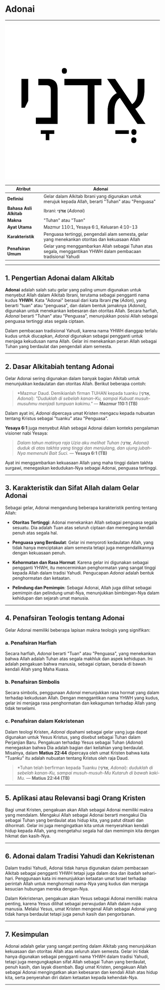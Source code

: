 # Adonai

---

![Tulisan Adonai dalam huruf Ibrani](data/img/adonai.svg)

| **Atribut** | Adonai |
|---|---|
| **Definisi** | Gelar dalam Alkitab Ibrani yang digunakan untuk merujuk kepada Allah, berarti "Tuhan" atau "Penguasa" |
| **Bahasa Asli Alkitab** | Ibrani: **אֲדֹנָי** (*Adonai*) |
| **Makna** | "Tuhan" atau "Tuan" |
| **Ayat Utama** | Mazmur 110:1, Yesaya 6:1, Keluaran 4:10-13 |
| **Karakteristik** | Penguasa tertinggi, pengendali alam semesta, gelar yang menekankan otoritas dan kekuasaan Allah |
| **Penafsiran Umum** | Gelar yang menggambarkan Allah sebagai Tuhan atas segala, menggantikan YHWH dalam pembacaan tradisional Yahudi |

---

## 1. Pengertian Adonai dalam Alkitab

**Adonai** adalah salah satu gelar yang paling umum digunakan untuk menyebut Allah dalam Alkitab Ibrani, terutama sebagai pengganti nama kudus **YHWH**. Kata "Adonai" berasal dari kata Ibrani **אֲדֹן** (*Adon*), yang berarti "tuan" atau "penguasa", dan dalam bentuk jamaknya (*Adonai*), digunakan untuk menekankan kebesaran dan otoritas Allah. Secara harfiah, *Adonai* berarti "Tuhan" atau "Penguasa", menunjukkan posisi Allah sebagai penguasa tertinggi atas segala ciptaan.

Dalam pembacaan tradisional Yahudi, karena nama YHWH dianggap terlalu kudus untuk diucapkan, *Adonai* digunakan sebagai pengganti untuk menjaga kekudusan nama Allah. Gelar ini menekankan peran Allah sebagai Tuhan yang berdaulat dan pengendali alam semesta.

---

## 2. Dasar Alkitabiah tentang Adonai

Gelar Adonai sering digunakan dalam banyak bagian Alkitab untuk menunjukkan kedaulatan dan otoritas Allah. Berikut beberapa contoh:

> *Mazmur Daud. Demikianlah firman TUHAN kepada tuanku (**אֲדֹנָי**, *Adonai*): *"Duduklah di sebelah kanan-Ku, sampai Kubuat musuh-musuhmu menjadi tumpuan kakimu."*
> — **Mazmur 110:1 (TB)**

Dalam ayat ini, *Adonai* dipercaya umat Kristen mengacu kepada nubuatan tentang Kristus sebagai "tuanku" atau "Penguasa".

**Yesaya 6:1** juga menyebut Allah sebagai Adonai dalam konteks pengalaman visioner nabi Yesaya:

> *Dalam tahun matinya raja Uzia aku melihat Tuhan (**אֲדֹנָי**, *Adonai*) duduk di atas takhta yang tinggi dan menjulang, dan ujung jubah-Nya memenuhi Bait Suci.*
> — **Yesaya 6:1 (TB)**

Ayat ini menggambarkan kekuasaan Allah yang maha tinggi dalam takhta surgawi, menegaskan kedudukan-Nya sebagai Adonai, penguasa tertinggi.

---

## 3. Karakteristik dan Sifat Allah dalam Gelar Adonai

Sebagai gelar, Adonai mengandung beberapa karakteristik penting tentang Allah:

- **Otoritas Tertinggi**: Adonai menekankan Allah sebagai penguasa segala sesuatu. Dia adalah Tuan atas seluruh ciptaan dan memegang kendali penuh atas segala hal.

- **Penguasa yang Berdaulat**: Gelar ini menyoroti kedaulatan Allah, yang tidak hanya menciptakan alam semesta tetapi juga mengendalikannya dengan kekuasaan penuh.

- **Kehormatan dan Rasa Hormat**: Karena gelar ini digunakan sebagai pengganti YHWH, itu mencerminkan penghormatan yang sangat tinggi kepada Allah dalam tradisi Yahudi. Pengucapan *Adonai* adalah bentuk penghormatan dan ketaatan.

- **Pelindung dan Pemimpin**: Sebagai Adonai, Allah juga dilihat sebagai pemimpin dan pelindung umat-Nya, menunjukkan bimbingan-Nya dalam kehidupan dan sejarah umat manusia.

---

## 4. Penafsiran Teologis tentang Adonai

Gelar Adonai memiliki beberapa lapisan makna teologis yang signifikan:

### a. Penafsiran Harfiah

Secara harfiah, *Adonai* berarti "Tuan" atau "Penguasa", yang menekankan bahwa Allah adalah Tuhan atas segala makhluk dan aspek kehidupan. Ini adalah pengakuan bahwa manusia, sebagai ciptaan, berada di bawah kendali Allah yang Maha Kuasa.

### b. Penafsiran Simbolis

Secara simbolis, penggunaan *Adonai* menunjukkan rasa hormat yang dalam terhadap kekudusan Allah. Dengan menggantikan nama YHWH yang kudus, gelar ini menjaga rasa penghormatan dan kekaguman terhadap Allah yang tidak terselami.

### c. Penafsiran dalam Kekristenan

Dalam teologi Kristen, *Adonai* dipahami sebagai gelar yang juga dapat digunakan untuk Yesus Kristus, yang disebut sebagai Tuhan dalam Perjanjian Baru. Pengakuan terhadap Yesus sebagai Tuhan (*Adonai*) menegaskan bahwa Dia adalah bagian dari keilahian yang berdaulat. Misalnya, dalam **Matius 22:44** dipercaya oleh umat Kristen bahwa kata "Tuanku" itu adalah nubuatan tentang Kristus oleh raja Daud.

> *Tuhan telah berfirman kepada Tuanku (**אֲדֹנָי**, *Adonai*): *duduklah di sebelah kanan-Ku, sampai musuh-musuh-Mu Kutaruh di bawah kaki-Mu.*
> — **Matius 22:44 (TB)**

---

## 5. Aplikasi atau Relevansi bagi Orang Kristen

Bagi umat Kristen, pengakuan akan Allah sebagai Adonai memiliki makna yang mendalam. Mengakui Allah sebagai Adonai berarti mengakui Dia sebagai Tuhan yang berdaulat atas hidup kita, yang patut ditaati dan dihormati. Gelar ini juga mengingatkan kita untuk menyerahkan kendali hidup kepada Allah, yang mengetahui segala hal dan memimpin kita dengan hikmat dan kasih-Nya.

---

## 6. Adonai dalam Tradisi Yahudi dan Kekristenan

Dalam tradisi Yahudi, Adonai tidak hanya digunakan dalam pembacaan Alkitab sebagai pengganti YHWH tetapi juga dalam doa dan ibadah sehari-hari. Penggunaan kata ini menunjukkan ketaatan umat Israel terhadap perintah Allah untuk menghormati nama-Nya yang kudus dan menjaga kesucian hubungan mereka dengan-Nya.

Dalam Kekristenan, pengakuan akan Yesus sebagai Adonai memiliki makna penting, karena Yesus dilihat sebagai perwujudan Allah dalam rupa manusia. Melalui Yesus, umat Kristen mengenal Allah sebagai Adonai yang tidak hanya berdaulat tetapi juga penuh kasih dan pengorbanan.

---

## 7. Kesimpulan

Adonai adalah gelar yang sangat penting dalam Alkitab yang menunjukkan kekuasaan dan otoritas Allah atas seluruh alam semesta. Gelar ini tidak hanya digunakan sebagai pengganti nama YHWH dalam tradisi Yahudi, tetapi juga mengungkapkan sifat Allah sebagai Tuhan yang berdaulat, penuh kasih, dan layak disembah. Bagi umat Kristen, pengakuan Allah sebagai Adonai mengingatkan akan kebesaran dan kendali Allah atas hidup kita, serta penyerahan diri dalam ketaatan kepada kehendak-Nya.

---
